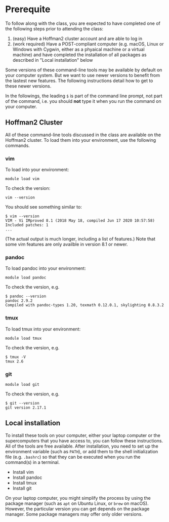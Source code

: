# Prerequite

To follow along with the class, you are expected to have completed one of the
following steps prior to attending the class:

1. (easy) Have a Hoffman2 cluster account and are able to log in
2. (work required) Have a POST-compliant computer (e.g. macOS, Linux or Windows with Cygwin,
   either as a phyaical machine or a virtual machine) and have completed the
   installation of all packages as described in "Local installation" below

Some versions of these command-line tools may be available by default on your
computer system. But we want to use newer versions to benefit from the lastest
new features. The following instructions detail how to get to these newer
versions. 

In the followings, the leading `$` is part of the command line prompt, not part
of the command, i.e. you should **not** type it when you run the command on your
computer.


## Hoffman2 Cluster

All of these command-line tools discussed in the class are available on the Hoffman2 cluster. To load
them into your environment, use the following commands.

### vim

To load into your environment:
```
module load vim
```
To check the version:

```
vim --version
```
You should see something similar to:
```
$ vim --version
VIM - Vi IMproved 8.1 (2018 May 18, compiled Jun 17 2020 10:57:58)
Included patches: 1
...
```
(The actual output is much longer, including a list of features.)
Note that some vim features are only availble in version 8.1 or newer.


### pandoc

To load pandoc into your environment:
```
module load pandoc
```

To check the version, e.g.

```
$ pandoc --version
pandoc 2.9.2
Compiled with pandoc-types 1.20, texmath 0.12.0.1, skylighting 0.8.3.2
```

### tmux

To load tmux into your environment:
```
module load tmux
```

To check the version, e.g.
```
$ tmux -V
tmux 2.6
```

### git

```
module load git
```
To check the version, e.g.

```
$ git --version
git version 2.17.1
```

## Local installation

To install these tools on your computer, either your laptop computer or the
supercomputers that you have access to, you can follow these instructions. All
of the tools are free available. After installation, you need to set up the 
environment variable (such as `PATH`), or add them to the shell initialization
file (e.g. `.bashrc`) so that they can be executed when you run the command(s)
in a terminal.

- Install vim
- Install pandoc
- Install tmux
- Install git

On your laptop computer, you might simplify the process by using the package
manager (such as ``apt`` on Ubuntu Linux, or ``brew`` on macOS). However,
the particular version you can get depends on the package manager. Some package
managers may offer only older versions.
